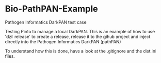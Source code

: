 # Bio-PathPAN-Example
Pathogen Informatics DarkPAN test case

Testing Pinto to manage a local DarkPAN. This is an example of how to use 'dzil release' to create a release, release it to the gihub project and inject directly into the Pathogen Informatics DarkPAN (pathPAN)

To understand how this is done, have a look at the .gitignore and the dist.ini files.
